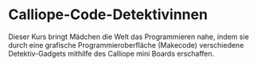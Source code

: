 # Calliope-Code-Detektivinnen
Dieser Kurs bringt Mädchen die Welt das Programmieren nahe, indem sie durch eine grafische Programmieroberfläche (Makecode) verschiedene Detektiv-Gadgets mithilfe des Calliope mini Boards erschaffen. 
